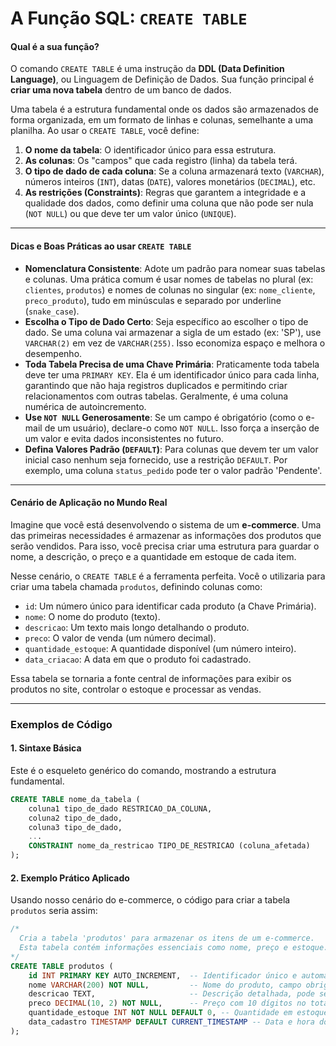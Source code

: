 # A Função SQL: `CREATE TABLE`

#### Qual é a sua função?

O comando `CREATE TABLE` é uma instrução da **DDL (Data Definition Language)**, ou Linguagem de Definição de Dados. Sua função principal é **criar uma nova tabela** dentro de um banco de dados.

Uma tabela é a estrutura fundamental onde os dados são armazenados de forma organizada, em um formato de linhas e colunas, semelhante a uma planilha. Ao usar o `CREATE TABLE`, você define:

1.  **O nome da tabela**: O identificador único para essa estrutura.
2.  **As colunas**: Os "campos" que cada registro (linha) da tabela terá.
3.  **O tipo de dado de cada coluna**: Se a coluna armazenará texto (`VARCHAR`), números inteiros (`INT`), datas (`DATE`), valores monetários (`DECIMAL`), etc.
4.  **As restrições (Constraints)**: Regras que garantem a integridade e a qualidade dos dados, como definir uma coluna que não pode ser nula (`NOT NULL`) ou que deve ter um valor único (`UNIQUE`).

-----

#### Dicas e Boas Práticas ao usar `CREATE TABLE`

  * **Nomenclatura Consistente**: Adote um padrão para nomear suas tabelas e colunas. Uma prática comum é usar nomes de tabelas no plural (ex: `clientes`, `produtos`) e nomes de colunas no singular (ex: `nome_cliente`, `preco_produto`), tudo em minúsculas e separado por underline (`snake_case`).
  * **Escolha o Tipo de Dado Certo**: Seja específico ao escolher o tipo de dado. Se uma coluna vai armazenar a sigla de um estado (ex: 'SP'), use `VARCHAR(2)` em vez de `VARCHAR(255)`. Isso economiza espaço e melhora o desempenho.
  * **Toda Tabela Precisa de uma Chave Primária**: Praticamente toda tabela deve ter uma `PRIMARY KEY`. Ela é um identificador único para cada linha, garantindo que não haja registros duplicados e permitindo criar relacionamentos com outras tabelas. Geralmente, é uma coluna numérica de autoincremento.
  * **Use `NOT NULL` Generosamente**: Se um campo é obrigatório (como o e-mail de um usuário), declare-o como `NOT NULL`. Isso força a inserção de um valor e evita dados inconsistentes no futuro.
  * **Defina Valores Padrão (`DEFAULT`)**: Para colunas que devem ter um valor inicial caso nenhum seja fornecido, use a restrição `DEFAULT`. Por exemplo, uma coluna `status_pedido` pode ter o valor padrão 'Pendente'.

-----

#### Cenário de Aplicação no Mundo Real

Imagine que você está desenvolvendo o sistema de um **e-commerce**. Uma das primeiras necessidades é armazenar as informações dos produtos que serão vendidos. Para isso, você precisa criar uma estrutura para guardar o nome, a descrição, o preço e a quantidade em estoque de cada item.

Nesse cenário, o `CREATE TABLE` é a ferramenta perfeita. Você o utilizaria para criar uma tabela chamada `produtos`, definindo colunas como:

  * `id`: Um número único para identificar cada produto (a Chave Primária).
  * `nome`: O nome do produto (texto).
  * `descricao`: Um texto mais longo detalhando o produto.
  * `preco`: O valor de venda (um número decimal).
  * `quantidade_estoque`: A quantidade disponível (um número inteiro).
  * `data_criacao`: A data em que o produto foi cadastrado.

Essa tabela se tornaria a fonte central de informações para exibir os produtos no site, controlar o estoque e processar as vendas.

-----

### Exemplos de Código

#### 1\. Sintaxe Básica

Este é o esqueleto genérico do comando, mostrando a estrutura fundamental.

```sql
CREATE TABLE nome_da_tabela (
    coluna1 tipo_de_dado RESTRICAO_DA_COLUNA,
    coluna2 tipo_de_dado,
    coluna3 tipo_de_dado,
    ...
    CONSTRAINT nome_da_restricao TIPO_DE_RESTRICAO (coluna_afetada)
);
```

#### 2\. Exemplo Prático Aplicado

Usando nosso cenário do e-commerce, o código para criar a tabela `produtos` seria assim:

```sql
/*
  Cria a tabela 'produtos' para armazenar os itens de um e-commerce.
  Esta tabela contém informações essenciais como nome, preço e estoque.
*/
CREATE TABLE produtos (
    id INT PRIMARY KEY AUTO_INCREMENT,  -- Identificador único e automático para cada produto (Chave Primária)
    nome VARCHAR(200) NOT NULL,         -- Nome do produto, campo obrigatório
    descricao TEXT,                     -- Descrição detalhada, pode ser um texto longo e não é obrigatório
    preco DECIMAL(10, 2) NOT NULL,      -- Preço com 10 dígitos no total e 2 casas decimais, obrigatório
    quantidade_estoque INT NOT NULL DEFAULT 0, -- Quantidade em estoque, obrigatório, com valor padrão 0
    data_cadastro TIMESTAMP DEFAULT CURRENT_TIMESTAMP -- Data e hora do cadastro, com valor padrão sendo o momento da criação
);
```
